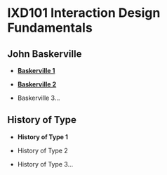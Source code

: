 IXD101 Interaction Design Fundamentals
======================================

John Baskerville
----------------
- **[Baskerville 1](https://github.com/Wobtrix/john_baskerville/john_baskerville.html)**   
    
- **[Baskerville 2](https://github.com/Wobtrix/john_baskerville/john_baskerville2.html)**


- Baskerville 3…



History of Type
---------------
- **History of Type 1**  


- History of Type 2


- History of Type 3…
